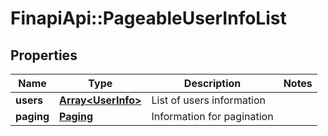 # FinapiApi::PageableUserInfoList

## Properties
Name | Type | Description | Notes
------------ | ------------- | ------------- | -------------
**users** | [**Array&lt;UserInfo&gt;**](UserInfo.md) | List of users information | 
**paging** | [**Paging**](Paging.md) | Information for pagination | 


